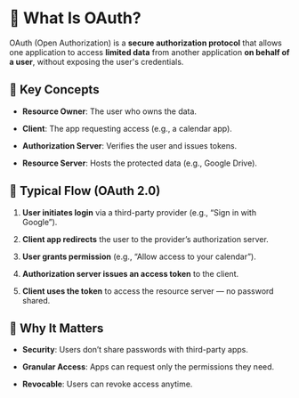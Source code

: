 # 🔐 What Is OAuth?
OAuth (Open Authorization) is a **secure authorization protocol** that allows one application to access **limited data** from another application **on behalf of a user**, without exposing the user's credentials.

## 🧩 Key Concepts
- **Resource Owner**: The user who owns the data.

- **Client**: The app requesting access (e.g., a calendar app).

- **Authorization Server**: Verifies the user and issues tokens.

- **Resource Server**: Hosts the protected data (e.g., Google Drive).

## 🔄 Typical Flow (OAuth 2.0)

1. **User initiates login** via a third-party provider (e.g., “Sign in with Google”).

2. **Client app redirects** the user to the provider’s authorization server.

3. **User grants permission** (e.g., “Allow access to your calendar”).

4. **Authorization server issues an access token** to the client.

5. **Client uses the token** to access the resource server — no password shared.

## 🧠 Why It Matters

- **Security**: Users don’t share passwords with third-party apps.

- **Granular Access**: Apps can request only the permissions they need.

- **Revocable**: Users can revoke access anytime.
